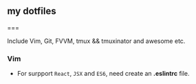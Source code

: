 ## my dotfiles
===

Include Vim, Git, FVVM, tmux && tmuxinator and awesome etc.

### Vim

* For surpport `React`, `JSX` and `ES6`, need create an **.eslintrc** file.
